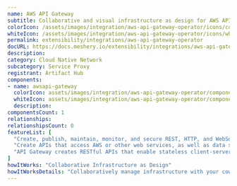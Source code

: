```yaml
---
name: AWS API Gateway
subtitle: Collaborative and visual infrastructure as design for AWS API Gateway
colorIcon: /assets/images/integration/aws-api-gateway-operator/icons/color/aws-api-gateway-operator-color.svg
whiteIcon: /assets/images/integration/aws-api-gateway-operator/icons/white/aws-api-gateway-operator-white.svg
permalink: extensibility/integrations/aws-api-gateway-operator
docURL: https://docs.meshery.io/extensibility/integrations/aws-api-gateway-operator
description: 
category: Cloud Native Network
subcategory: Service Proxy
registrant: Artifact Hub
components: 
- name: awsapi-gateway
  colorIcon: assets/images/integration/aws-api-gateway-operator/components/awsapi-gateway/icons/color/awsapi-gateway-color.svg
  whiteIcon: assets/images/integration/aws-api-gateway-operator/components/awsapi-gateway/icons/white/awsapi-gateway-white.svg
  description: 
componentsCount: 1
relationships: 
relationshipsCount: 0
featureList: [
  "Create, publish, maintain, monitor, and secure REST, HTTP, and WebSocket APIs at any scale.",
  "Create APIs that access AWS or other web services, as well as data stored in the AWS Cloud.",
  "API Gateway creates RESTful APIs that enable stateless client-server communication."
]
howItWorks: "Collaborative Infrastructure as Design"
howItWorksDetails: "Collaboratively manage infrastructure with your coworkers synchronously sharing the same designs."
---
```

